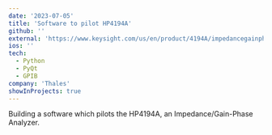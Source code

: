 ```yaml
---
date: '2023-07-05'
title: 'Software to pilot HP4194A'
github: ''
external: 'https://www.keysight.com/us/en/product/4194A/impedancegainphase-analyzer.html'
ios: ''
tech:
  - Python
  - PyQt
  - GPIB
company: 'Thales'
showInProjects: true
---
```


Building a software which pilots the HP4194A, an Impedance/Gain-Phase Analyzer.
